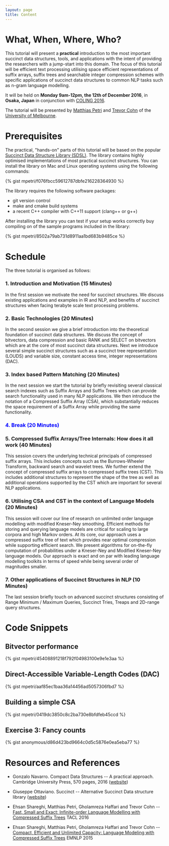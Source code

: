 ```yaml
---
layout: page
title: Content
---
```


# What, When, Where, Who?

This tutorial will present a **practical** introduction to
the most important succinct data structures, tools, and applications
with the intent of providing the researchers with a jump-start into
this domain. The focus of this tutorial will be efficient text processing 
utilising space efficient representations of suffix arrays,
suffix trees and searchable integer compression schemes with
specific applications of succinct data structures to
common NLP tasks such as n-gram language modelling.

It will be held on **Monday 9am-12pm, the 12th of December 2016**, in **Osaka, Japan** in conjunction with [COLING 2016](http://coling2016.anlp.jp/).

The tutorial will be presented by [Matthias Petri](http://github.com/mpetri/) and [Trevor Cohn](http://people.eng.unimelb.edu.au/tcohn/) of 
the [University of Melbourne](http://unimelb.edu.au).

# Prerequisites

The practical, "hands-on" parts of this tutorial will be based on the popular [Succinct Data Structure Library (SDSL)](http://github.com/simongog/sdsl-lite/). The library contains highly optimised implementations of most practical succinct structures. You can
install the library on Mac and Linux operating systems using the following commands:

{% gist mpetri/f076fbcc59612787dbfe216228364930 %}


The library requires the following software packages:

* git version control
* make and cmake build systems
* a recent C++ compiler with C++11 support (clang++ or g++)

After installing the library you can test if your setup works correctly buy compiling on of the sample programs included in the library:

{% gist mpetri/8502a79ab731d8911aa1bd683b9485ce %}


# Schedule

The three tutorial is organised as follows:

### 1. Introduction and Motivation (15 Minutes)

In the first session we motivate the need for succinct structures. We discuss existing applications and examples in IR and NLP, and benefits of succinct structures when facing terabyte scale text processing problems.

### 2. Basic Technologies (20 Minutes)

In the second session we give a brief introduction into the theoretical foundation of succinct data structures. We discuss the concept of bitvectors, data compression and basic RANK and SELECT on bitvectors which are at the core of most succinct data structures. Next we introduce several
simple succinct structures such as a succinct tree representation (LOUDS) and
variable size, constant access time, integer representations (DAC).


### 3. Index based Pattern Matching (20 Minutes)

In the next session we start the tutorial by briefly revisiting several classical search indexes such as Suffix Arrays and Suffix Trees which can provide search functionality used in many NLP applications. We then introduce the notation of a Compressed Suffix Array (CSA), which substantially reduces the space requirement of a Suffix Array while providing the same functionality.

###  <span style="color:blue"> 4. Break (20 Minutes)</span>

### 5. Compressed Suffix Arrays/Tree Internals: How does it all work (40 Minutes)

This session covers the underlying technical principals of compressed suffix arrays. This includes concepts such as the Burrows-Wheeler Transform, backward search and wavelet trees. We further extend the concept of compressed suffix arrays to compressed suffix trees (CST). This includes additional structures to represent the shape of the tree as well as additional operations supported by the CST which are important for several NLP applications.

### 6. Utilising CSA and CST in the context of Language Models (20 Minutes)

This session will cover our line of research on unlimited order language modelling with modified Kneser-Ney smoothing. Efficient methods for storing and querying language models are critical for scaling to large corpora and high Markov orders.  At its core, our approach uses a compressed suffix tree of text which provides near optimal compression while supporting efficient search. We present algorithms for on-the-fly computation of probabilities under a Kneser-Ney and Modified Kneser-Ney language models. Our approach is exact and on par with  leading language modelling toolkits in terms of speed while being several order of magnitudes smaller.


### 7. Other applications of Succinct Structures in NLP (10 Minutes)

The last session briefly touch on advanced succinct structures consisting of Range Minimum / Maximum Queries, Succinct Tries, Treaps and 2D-range query structures.


# Code Snippets

## Bitvector performance

{% gist mpetri/45408891218f792f04983100e9e1e3aa %}


## Direct-Accessible Variable-Length Codes (DAC)

{% gist mpetri/aaf85ec1baa36a14456ad5057306fbd7 %}

## Building a simple CSA

{% gist mpetri/0419dc3850c8c2ba730e8bfdfeb45ccd %}

## Exercise 3: Fancy counts

{% gist anonymous/d86d423bd9664c0d5c5876e0ea5eba77 %}

# Resources and References

* Gonzalo Navarro. Compact Data Structures -- A practical approach. Cambridge University Press, 570 pages, 2016 ([website](https://www.dcc.uchile.cl/~gnavarro/CDSbook/))

* Giuseppe Ottaviano. Succinct -- Alternative Succinct Data structure library ([website](https://github.com/ot/succinct))

* Ehsan Shareghi, Matthias Petri, Gholamreza Haffari and Trevor Cohn -- [Fast, Small and Exact: Infinite-order Language Modelling with Compressed Suffix Trees](http://aclweb.org/anthology/Q/Q16/Q16-1034.pdf) TACL 2016

* Ehsan Shareghi, Matthias Petri, Gholamreza Haffari and Trevor Cohn -- [Compact, Efficient and Unlimited Capacity: Language Modeling with Compressed Suffix Trees](http://aclweb.org/anthology/D/D15/D15-1288.pdf) EMNLP 2015
